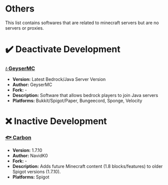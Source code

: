 # Others
This list contains softwares that are related to minecraft servers but are no servers or proxies.

# ✔️ Deactivate Development
### [💧 GeyserMC](https://geysermc.org/)
  - **Version:** Latest Bedrock/Java Server Version
  - **Author:** GeyserMC
  - **Fork:** -
  - **Description:** Software that allows bedrock players to join Java servers
  - **Platforms:** Bukkit/Spigot/Paper, Bungeecord, Sponge, Velocity

# ❌ Inactive Development
### [🐟 Carbon](https://www.spigotmc.org/resources/1258/)
  - **Version:** 1.7.10
  - **Author:** NavidK0
  - **Fork:** -
  - **Description:** Adds future Minecraft content (1.8 blocks/features) to older Spigot versions (1.7.10).
  - **Platforms:** Spigot

